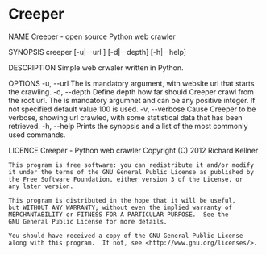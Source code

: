 Creeper
=======

NAME
    Creeper - open source Python web crawler

SYNOPSIS
    creeper [-u|--url <value>] [-d|--depth] [-h|--help]

DESCRIPTION
    Simple web crwaler written in Python.

OPTIONS
    -u, --url <value>
        The <value> is mandatory argument, with website url that starts the
        crawling.
    -d, --depth <value>
        Define depth how far should Creeper crawl from the root url. The
        <value> is mandatory argumnet and can be any positive integer. If not
        specified default value 100 is used.
    -v, --verbose
        Cause Creeper to be verbose, showing url crawled, with some statistical
        data that has been retrieved.
    -h, --help
        Prints the synopsis and a list of the most commonly used commands.

LICENCE
    Creeper - Python web crawler
    Copyright (C) 2012  Richard Kellner

    This program is free software: you can redistribute it and/or modify
    it under the terms of the GNU General Public License as published by
    the Free Software Foundation, either version 3 of the License, or
    any later version.

    This program is distributed in the hope that it will be useful,
    but WITHOUT ANY WARRANTY; without even the implied warranty of
    MERCHANTABILITY or FITNESS FOR A PARTICULAR PURPOSE.  See the
    GNU General Public License for more details.

    You should have received a copy of the GNU General Public License
    along with this program.  If not, see <http://www.gnu.org/licenses/>.
